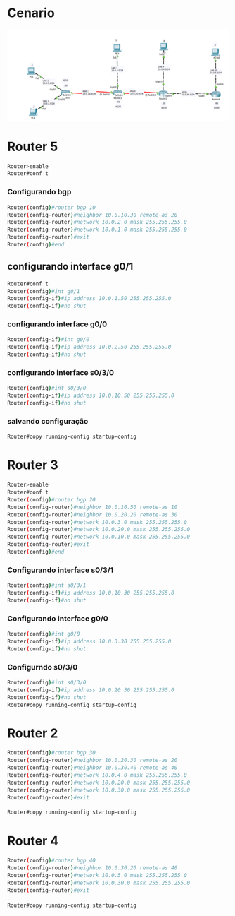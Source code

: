 # Cenario

![](./cenario-bgp.png)

# Router 5

```bash
Router>enable
Router#conf t
```

### Configurando bgp

```bash
Router(config)#router bgp 10
Router(config-router)#neighbor 10.0.10.30 remote-as 20
Router(config-router)#network 10.0.2.0 mask 255.255.255.0
Router(config-router)#network 10.0.1.0 mask 255.255.255.0
Router(config-router)#exit
Router(config)#end
```

## configurando interface g0/1

```bash
Router#conf t
Router(config)#int g0/1
Router(config-if)#ip address 10.0.1.50 255.255.255.0
Router(config-if)#no shut
```

### configurando interface g0/0

```bash
Router(config-if)#int g0/0
Router(config-if)#ip address 10.0.2.50 255.255.255.0
Router(config-if)#no shut
```

### configurando interface s0/3/0

```bash
Router(config)#int s0/3/0
Router(config-if)#ip address 10.0.10.50 255.255.255.0
Router(config-if)#no shut
```

### salvando configuração

```bash
Router#copy running-config startup-config
```

# Router 3

```bash
Router>enable
Router#conf t
Router(config)#router bgp 20
Router(config-router)#neighbor 10.0.10.50 remote-as 10
Router(config-router)#neighbor 10.0.20.20 remote-as 30
Router(config-router)#network 10.0.3.0 mask 255.255.255.0
Router(config-router)#network 10.0.20.0 mask 255.255.255.0
Router(config-router)#network 10.0.10.0 mask 255.255.255.0
Router(config-router)#exit
Router(config)#end
```

### Configurando interface s0/3/1

```bash
Router(config)#int s0/3/1
Router(config-if)#ip address 10.0.10.30 255.255.255.0
Router(config-if)#no shut
```

### Configurando interface g0/0

```bash
Router(config)#int g0/0
Router(config-if)#ip address 10.0.3.30 255.255.255.0
Router(config-if)#no shut
```

### Configurndo s0/3/0

```bash
Router(config)#int s0/3/0
Router(config-if)#ip address 10.0.20.30 255.255.255.0
Router(config-if)#no shut
Router#copy running-config startup-config
```

# Router 2

```bash
Router(config)#router bgp 30
Router(config-router)#neighbor 10.0.20.30 remote-as 20
Router(config-router)#neighbor 10.0.30.40 remote-as 40
Router(config-router)#network 10.0.4.0 mask 255.255.255.0
Router(config-router)#network 10.0.20.0 mask 255.255.255.0
Router(config-router)#network 10.0.30.0 mask 255.255.255.0
Router(config-router)#exit

Router#copy running-config startup-config
```

# Router 4

```bash
Router(config)#router bgp 40
Router(config-router)#neighbor 10.0.30.20 remote-as 40
Router(config-router)#network 10.0.5.0 mask 255.255.255.0
Router(config-router)#network 10.0.30.0 mask 255.255.255.0
Router(config-router)#exit

Router#copy running-config startup-config
```
